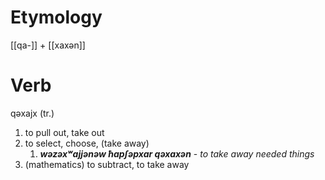 # Etymology
[[qa-]] + [[xaxən]]
# Verb
qəxajx (tr.)
1. to pull out, take out
2. to select, choose, (take away)
	1. **_wəzəxʷajjənəw ħapʃəpxar qəxaxən_** - _to take away needed things_
3. (mathematics) to subtract, to take away